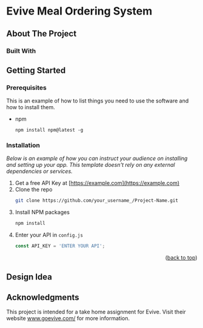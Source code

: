 # Evive Meal Ordering System


## About The Project



### Built With




## Getting Started



### Prerequisites

This is an example of how to list things you need to use the software and how to install them.
* npm
  ```
  npm install npm@latest -g
  ```

### Installation

_Below is an example of how you can instruct your audience on installing and setting up your app. This template doesn't rely on any external dependencies or services._

1. Get a free API Key at [https://example.com](https://example.com)
2. Clone the repo
   ```sh
   git clone https://github.com/your_username_/Project-Name.git
   ```
3. Install NPM packages
   ```sh
   npm install
   ```
4. Enter your API in `config.js`
   ```js
   const API_KEY = 'ENTER YOUR API';
   ```

<p align="right">(<a href="#readme-top">back to top</a>)</p>



## Design Idea



## Acknowledgments
This project is intended for a take home assignment for Evive.
Visit their website www.goevive.com/ for more information. 
